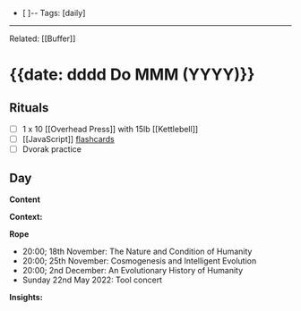 - [ ]--
Tags: [daily]
---
Related: [[Buffer]]
# {{date: dddd Do MMM (YYYY)}}

## Rituals
- [ ] 1 x 10 [[Overhead Press]] with 15lb [[Kettlebell]]
- [ ] [[JavaScript]] [flashcards](https://flash.learnprogramming.online/home)
- [ ] Dvorak practice

## Day
**Content**


**Context:**


**Rope**
- 20:00; 18th November: The Nature and Condition of Humanity
- 20:00; 25th November: Cosmogenesis and Intelligent Evolution
- 20:00; 2nd December: An Evolutionary History of Humanity
- Sunday 22nd May 2022: Tool concert

**Insights:**